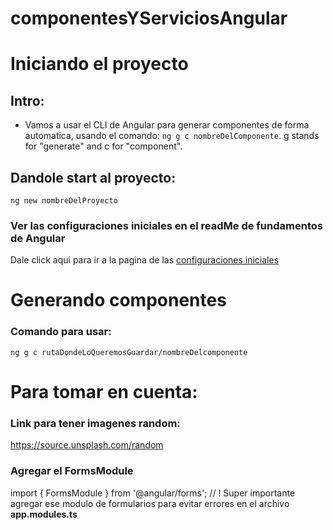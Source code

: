 # componentesYServiciosAngular
# Iniciando el proyecto

## Intro: 

 - Vamos a usar el CLI de Angular para generar componentes de forma automatica, usando el comando: 
    `ng g c nombreDelComponente`. g stands for "generate" and c for "component".

## Dandole start al proyecto: 

  `ng new nombreDelProyecto` 

### Ver las configuraciones iniciales en el readMe de fundamentos de Angular 

  Dale click aqui para ir a la pagina de las [configuraciones iniciales](https://github.com/angelDariaux/fundamentosAngular/blob/master/README.md)

# Generando componentes 
### Comando para usar: 

`ng g c rutaDondeLoQueremosGuardar/nombreDelcomponente` 

# Para tomar en cuenta:

### Link para tener imagenes random: 
  https://source.unsplash.com/random


### Agregar el FormsModule 

import { FormsModule } from '@angular/forms'; // ! Super importante agregar ese modulo de formularios para evitar errores en el archivo **app.modules.ts**
